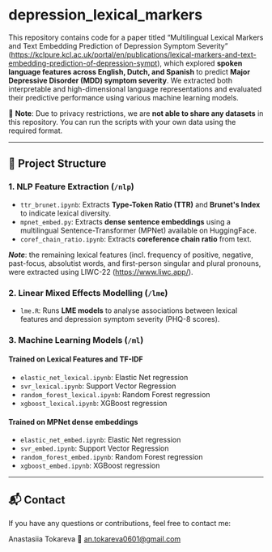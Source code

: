 # depression_lexical_markers

This repository contains code for a paper titled “Multilingual Lexical Markers and Text Embedding Prediction of Depression Symptom Severity” (https://kclpure.kcl.ac.uk/portal/en/publications/lexical-markers-and-text-embedding-prediction-of-depression-sympt), which explored **spoken language features across English, Dutch, and Spanish** to predict **Major Depressive Disorder (MDD) symptom severity**. We extracted both interpretable and high-dimensional language representations and evaluated their predictive performance using various machine learning models.

📌 **Note**: Due to privacy restrictions, we are **not able to share any datasets** in this repository. You can run the scripts with your own data using the required format.

---

## 📂 Project Structure

### 1. NLP Feature Extraction (`/nlp`)
- `ttr_brunet.ipynb`: Extracts **Type-Token Ratio (TTR)** and **Brunet's Index** to indicate lexical diversity.
- `mpnet_embed.py`: Extracts **dense sentence embeddings** using a multilingual Sentence-Transformer (MPNet) available on HuggingFace.
- `coref_chain_ratio.ipynb`: Extracts **coreference chain ratio** from text.

***Note***: the remaining lexical features (incl. frequency of positive, negative, past-focus, absolutist words, and first-person singular and plural pronouns, were extracted using LIWC-22 (https://www.liwc.app/).

### 2. Linear Mixed Effects Modelling (`/lme`)
- `lme.R`: Runs **LME models** to analyse associations between lexical features and depression symptom severity (PHQ-8 scores).

### 3. Machine Learning Models (`/ml`)
#### Trained on Lexical Features and TF-IDF
- `elastic_net_lexical.ipynb`: Elastic Net regression
- `svr_lexical.ipynb`: Support Vector Regression
- `random_forest_lexical.ipynb`: Random Forest regression
- `xgboost_lexical.ipynb`: XGBoost regression

#### Trained on MPNet dense embeddings
- `elastic_net_embed.ipynb`: Elastic Net regression
- `svr_embed.ipynb`: Support Vector Regression
- `random_forest_embed.ipynb`: Random Forest regression
- `xgboost_embed.ipynb`: XGBoost regression

---

## 📬 Contact

If you have any questions or contributions, feel free to contact me:

Anastasiia Tokareva
📧 an.tokareva0601@gmail.com

